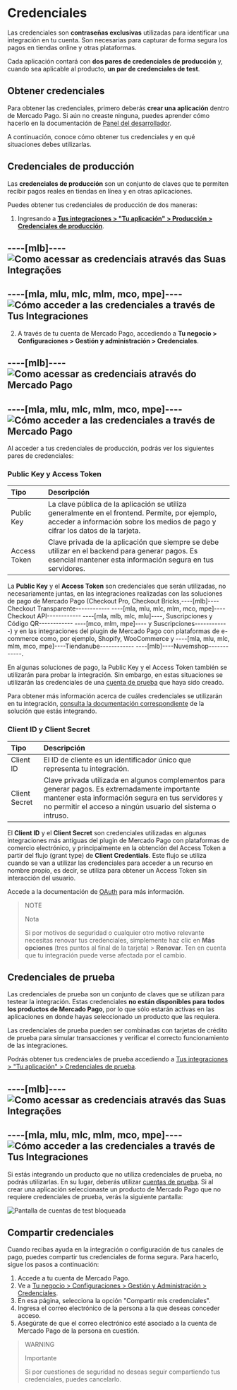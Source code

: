 # Credenciales

Las credenciales son **contraseñas exclusivas** utilizadas para identificar una integración en tu cuenta. Son necesarias para capturar de forma segura los pagos en tiendas online y otras plataformas. 

Cada aplicación contará con **dos pares de credenciales de producción** y, cuando sea aplicable al producto, **un par de credenciales de test**.

## Obtener credenciales

Para obtener las credenciales, primero deberás **crear una aplicación** dentro de Mercado Pago. Si aún no creaste ninguna, puedes aprender cómo hacerlo en la documentación de [Panel del desarrollador](/developers/es/docs/your-integrations/dashboard#bookmark_crear_una_nueva_aplicación).

A continuación, conoce cómo obtener tus credenciales y en qué situaciones debes utilizarlas.

## Credenciales de producción

Las **credenciales de producción** son un conjunto de claves que te permiten recibir pagos reales en tiendas en línea y en otras aplicaciones.

Puedes obtener tus credenciales de producción de dos maneras:

1. Ingresando a [**Tus integraciones > "Tu aplicación" > Producción > Credenciales de producción**](https://www.mercadopago[FAKER][URL][DOMAIN]/developers/panel/app).

----[mlb]----
![Como acessar as credenciais através das Suas Integrações](/images/credentials/credentials-prod-panel-pt.gif)
------------

----[mla, mlu, mlc, mlm, mco, mpe]----
![Cómo acceder a las credenciales a través de Tus Integraciones](/images/credentials/credentials-prod-panel-es.gif)
------------

2. A través de tu cuenta de Mercado Pago, accediendo a **Tu negocio > Configuraciones > Gestión y administración > Credenciales**.

----[mlb]----
![Como acessar as credenciais através do Mercado Pago](/images/credentials/credentials-prod-mp-pt.gif)
------------

----[mla, mlu, mlc, mlm, mco, mpe]----
![Cómo acceder a las credenciales a través de Mercado Pago](/images/credentials/credentials-prod-mp-es.gif)
------------

Al acceder a tus credenciales de producción, podrás ver los siguientes pares de credenciales:

### Public Key y Access Token

| Tipo | Descripción |
| :--- | :--- |
| Public Key | La clave pública de la aplicación se utiliza generalmente en el frontend. Permite, por ejemplo, acceder a información sobre los medios de pago y cifrar los datos de la tarjeta. |
| Access Token | Clave privada de la aplicación que siempre se debe utilizar en el backend para generar pagos. Es esencial mantener esta información segura en tus servidores. |

La **Public Key** y el **Access Token** son credenciales que serán utilizadas, no necesariamente juntas, en las integraciones realizadas con las soluciones de pago de Mercado Pago (Checkout Pro, Checkout Bricks,----[mlb]---- Checkout Transparente------------ ----[mla, mlu, mlc, mlm, mco, mpe]----Checkout API------------ ----[mla, mlb, mlc, mlu]----, Suscripciones y Código QR------------ ----[mco, mlm, mpe]---- y Suscripciones------------) y en las integraciones del plugin de Mercado Pago con plataformas de e-commerce como, por ejemplo, Shopify, WooCommerce y ----[mla, mlu, mlc, mlm, mco, mpe]----Tiendanube------------ ----[mlb]----Nuvemshop------------.

En algunas soluciones de pago, la Public Key y el Access Token también se utilizarán para probar la integración. Sin embargo, en estas situaciones se utilizarán las credenciales de una [cuenta de prueba](/developers/es/docs/your-integrations/test/accounts) que haya sido creado.

Para obtener más información acerca de cuáles credenciales se utilizarán en tu integración, [consulta la documentación correspondiente](https://www.mercadopago[FAKER][URL][DOMAIN]/developers/es/docs) de la solución que estás integrando.

### Client ID y Client Secret

| Tipo | Descripción |
| :--- | :--- |
| Client ID | El ID de cliente es un identificador único que representa tu integración. |
| Client Secret | Clave privada utilizada en algunos complementos para generar pagos. Es extremadamente importante mantener esta información segura en tus servidores y no permitir el acceso a ningún usuario del sistema o intruso. |

El **Client ID** y el **Client Secret** son credenciales utilizadas en algunas integraciones más antiguas del plugin de Mercado Pago con plataformas de comercio electrónico, y principalmente en la obtención del Access Token a partir del flujo (grant type) de **Client Credentials**. Este flujo se utiliza cuando se van a utilizar las credenciales para acceder a un recurso en nombre propio, es decir, se utiliza para obtener un Access Token sin interacción del usuario.

Accede a la documentación de [OAuth](/developers/es/docs/security/oauth/introduction) para más información.

> NOTE
>
> Nota
>
> Si por motivos de seguridad o cualquier otro motivo relevante necesitas renovar tus credenciales, simplemente haz clic en **Más opciones** (tres puntos al final de la tarjeta) > **Renovar**. Ten en cuenta que tu integración puede verse afectada por el cambio.

## Credenciales de prueba

Las credenciales de prueba son un conjunto de claves que se utilizan para testear la integración. Estas credenciales **no están disponibles para todos los productos de Mercado Pago**, por lo que sólo estarán activas en las aplicaciones en donde hayas seleccionado un producto que las requiera. 

Las credenciales de prueba pueden ser combinadas con tarjetas de crédito de prueba para simular transacciones y verificar el correcto funcionamiento de las integraciones.

Podrás obtener tus credenciales de prueba accediendo a [Tus integraciones > "Tu aplicación" > Credenciales de prueba](https://www.mercadopago[FAKER][URL][DOMAIN]/developers/panel/app).

----[mlb]----
![Como acessar as credenciais através das Suas Integrações](/images/credentials/credentials-test-panel-pt.gif)
------------

----[mla, mlu, mlc, mlm, mco, mpe]----
![Cómo acceder a las credenciales a través de Tus Integraciones](/images/credentials/credentials-test-panel-es.gif)
------------

Si estás integrando un producto que no utiliza credenciales de prueba, no podrás utilizarlas. En su lugar, deberás utilizar [cuentas de prueba](/developers/es/docs/your-integrations/test/accounts). Si al crear una aplicación seleccionaste un producto de Mercado Pago que no requiere credenciales de prueba, verás la siguiente pantalla:

![Pantalla de cuentas de test bloqueada](/images/credentials/blocked-test-credentials-es-v2.png)

## Compartir credenciales

Cuando recibas ayuda en la integración o configuración de tus canales de pago, puedes compartir tus credenciales de forma segura. Para hacerlo, sigue los pasos a continuación:

1. Accede a tu cuenta de Mercado Pago.
2. Ve a [Tu negocio > Configuraciones > Gestión y Administración > Credenciales](https://www.mercadopago[FAKER][URL][DOMAIN]/settings/account/credentials).
3. En esa página, selecciona la opción "Compartir mis credenciales".
4. Ingresa el correo electrónico de la persona a la que deseas conceder acceso.
5. Asegúrate de que el correo electrónico esté asociado a la cuenta de Mercado Pago de la persona en cuestión.

> WARNING
>
> Importante
>
> Si por cuestiones de seguridad no deseas seguir compartiendo tus credenciales, puedes cancelarlo.